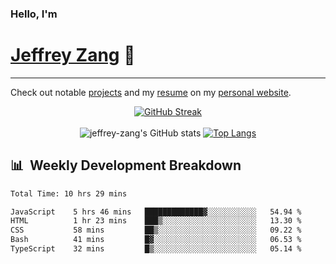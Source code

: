 
### Hello, I'm 
# [Jeffrey Zang](https://www.linkedin.com/in/jeffreyzang/) 🦀

---

Check out notable [projects](https://jeffz.dev/projects) and my [resume](https://jeffz.dev/resume) on my [personal website](https://jeffz.dev/).

<div align = 'center'>

[![GitHub Streak](https://github-readme-streak-stats.herokuapp.com/?user=jeffrey-zang&theme=tokyonight)](https://git.io/streak-stats)
<br></br>
![jeffrey-zang's GitHub stats](https://github-readme-stats.vercel.app/api?username=jeffrey-zang&show_icons=true&theme=tokyonight&hide_rank=true&hide=stars) 
[![Top Langs](https://github-readme-stats.vercel.app/api/top-langs/?username=jeffrey-zang&hide=ShaderLab,HLSL&layout=compact&theme=tokyonight)](https://github.com/anuraghazra/github-readme-stats)

</div>

## 📊 &nbsp;Weekly Development Breakdown
<!--START_SECTION:waka-->

```txt
Total Time: 10 hrs 29 mins

JavaScript    5 hrs 46 mins   █████████████▓░░░░░░░░░░░   54.94 %
HTML          1 hr 23 mins    ███▒░░░░░░░░░░░░░░░░░░░░░   13.30 %
CSS           58 mins         ██▒░░░░░░░░░░░░░░░░░░░░░░   09.22 %
Bash          41 mins         █▓░░░░░░░░░░░░░░░░░░░░░░░   06.53 %
TypeScript    32 mins         █▒░░░░░░░░░░░░░░░░░░░░░░░   05.14 %
```

<!--END_SECTION:waka-->

